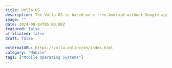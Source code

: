 ```yaml
---
title: Volla OS
description: The Volla OS is based on a free Android without Google apps and play services and without dependence on a cloud.
image: ""
date: 2024-09-04T05:00:00Z
featured: false
affiliated: false
draft: false

externalURL: https://volla.online/en/index.html
category: "Mobile"
tags: ["Mobile Operating Systems"]
---
```

